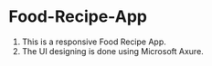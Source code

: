 # Food-Recipe-App
1. This is a responsive Food Recipe App.
2. The UI designing is done using Microsoft Axure.
